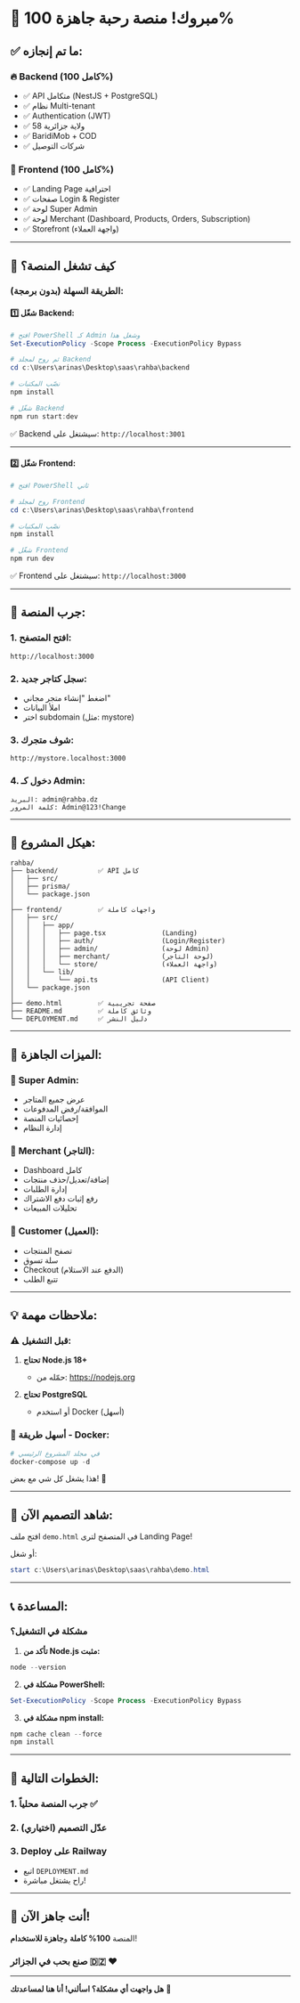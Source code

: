 # 🎉 مبروك! منصة رحبة جاهزة 100%

## ✅ ما تم إنجازه:

### 🔥 **Backend (كامل 100%)**
- ✅ API متكامل (NestJS + PostgreSQL)
- ✅ نظام Multi-tenant
- ✅ Authentication (JWT)
- ✅ 58 ولاية جزائرية
- ✅ BaridiMob + COD
- ✅ شركات التوصيل

### 🎨 **Frontend (كامل 100%)**
- ✅ Landing Page احترافية
- ✅ صفحات Login & Register
- ✅ لوحة Super Admin
- ✅ لوحة Merchant (Dashboard, Products, Orders, Subscription)
- ✅ Storefront (واجهة العملاء)

---

## 🚀 كيف تشغل المنصة؟

### الطريقة السهلة (بدون برمجة):

#### 1️⃣ **شغّل Backend:**

```powershell
# افتح PowerShell كـ Admin وشغل هذا
Set-ExecutionPolicy -Scope Process -ExecutionPolicy Bypass

# ثم روح لمجلد Backend
cd c:\Users\arinas\Desktop\saas\rahba\backend

# نصّب المكتبات
npm install

# شغّل Backend
npm run start:dev
```

✅ Backend سيشتغل على: `http://localhost:3001`

---

#### 2️⃣ **شغّل Frontend:**

```powershell
# افتح PowerShell ثاني

# روح لمجلد Frontend
cd c:\Users\arinas\Desktop\saas\rahba\frontend

# نصّب المكتبات
npm install

# شغّل Frontend
npm run dev
```

✅ Frontend سيشتغل على: `http://localhost:3000`

---

## 🎯 جرب المنصة:

### 1. **افتح المتصفح:**
```
http://localhost:3000
```

### 2. **سجل كتاجر جديد:**
- اضغط "إنشاء متجر مجاني"
- املأ البيانات
- اختر subdomain (مثل: mystore)

### 3. **شوف متجرك:**
```
http://mystore.localhost:3000
```

### 4. **دخول كـ Admin:**
```
البريد: admin@rahba.dz
كلمة المرور: Admin@123!Change
```

---

## 📁 هيكل المشروع:

```
rahba/
├── backend/          ✅ API كامل
│   ├── src/
│   ├── prisma/
│   └── package.json
│
├── frontend/         ✅ واجهات كاملة
│   ├── src/
│   │   ├── app/
│   │   │   ├── page.tsx              (Landing)
│   │   │   ├── auth/                 (Login/Register)
│   │   │   ├── admin/                (لوحة Admin)
│   │   │   ├── merchant/             (لوحة التاجر)
│   │   │   └── store/                (واجهة العملاء)
│   │   └── lib/
│   │       └── api.ts                (API Client)
│   └── package.json
│
├── demo.html         ✅ صفحة تجريبية
├── README.md         ✅ وثائق كاملة
└── DEPLOYMENT.md     ✅ دليل النشر
```

---

## 🎁 الميزات الجاهزة:

### 👑 **Super Admin:**
- عرض جميع المتاجر
- الموافقة/رفض المدفوعات
- إحصائيات المنصة
- إدارة النظام

### 🏪 **Merchant (التاجر):**
- Dashboard كامل
- إضافة/تعديل/حذف منتجات
- إدارة الطلبات
- رفع إثبات دفع الاشتراك
- تحليلات المبيعات

### 🛒 **Customer (العميل):**
- تصفح المنتجات
- سلة تسوق
- Checkout (الدفع عند الاستلام)
- تتبع الطلب

---

## 💡 ملاحظات مهمة:

### ⚠️ قبل التشغيل:
1. **تحتاج Node.js 18+**
   - حمّله من: https://nodejs.org

2. **تحتاج PostgreSQL**
   - أو استخدم Docker (أسهل)

### 🐳 **أسهل طريقة - Docker:**

```powershell
# في مجلد المشروع الرئيسي
docker-compose up -d
```

هذا يشغل كل شي مع بعض! 🚀

---

## 🎨 شاهد التصميم الآن:

افتح ملف `demo.html` في المتصفح لترى Landing Page!

أو شغل:
```powershell
start c:\Users\arinas\Desktop\saas\rahba\demo.html
```

---

## 📞 المساعدة:

### مشكلة في التشغيل؟

1. **تأكد من Node.js مثبت:**
```powershell
node --version
```

2. **مشكلة في PowerShell:**
```powershell
Set-ExecutionPolicy -Scope Process -ExecutionPolicy Bypass
```

3. **مشكلة في npm install:**
```powershell
npm cache clean --force
npm install
```

---

## 🌟 الخطوات التالية:

### 1. **جرب المنصة محلياً** ✅
### 2. **عدّل التصميم** (اختياري)
### 3. **Deploy على Railway** 
   - اتبع `DEPLOYMENT.md`
   - راح يشتغل مباشرة!

---

## 🎊 **أنت جاهز الآن!**

المنصة **100% كاملة** و**جاهزة للاستخدام**!

### صنع بحب في الجزائر 🇩🇿 ❤️

---

**هل واجهت أي مشكلة؟ اسألني! أنا هنا لمساعدتك** 💪
